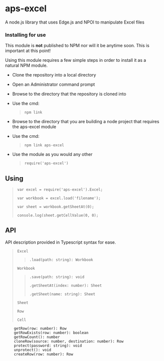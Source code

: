 aps-excel
=========

A node.js library that uses Edge.js and NPOI to manipulate Excel files



### Installing for use ###

This module is **not** published to NPM nor will it be anytime soon.  This is important at this point!

Using this module requires a few simple steps in order to install it as a natural NPM module.

- Clone the repository into a local directory
- Open an Administrator command prompt
- Browse to the directory that the repository is cloned into
- Use the cmd: 
	> `npm link`

- Browse to the directory that you are building a node project that requires the aps-excel module
- Use the cmd: 
	> `npm link aps-excel`

- Use the module as you would any other 
	> `require('aps-excel')`


## Using ##

> `var excel = require('aps-excel').Excel;`
> 
> `var workbook = excel.load('filename');`
> 
> `var sheet = workbook.getSheetAt(0);`
> 
> `console.log(sheet.getCellValue(0, 0);`

## API ##
API description provided in Typescript syntax for ease.

> `Excel`
> 
> > `.load(path: string): Workbook`
> 
> `Workbook`
> 
> > `.save(path: string): void`
> >
> > `.getSheetAt(index: number): Sheet`
> >
> > `.getSheet(name: string): Sheet`
> 
> `Sheet`
> > 
>
> `Row`
> 
> `Cell`



        getRow(row: number): Row
        getRowExists(row: number): boolean
        getRowCount(): number
        cloneRow(source: number, destination: number): Row
        protect(password: string): void
        unprotect(): void
        createRow(row: number): Row
